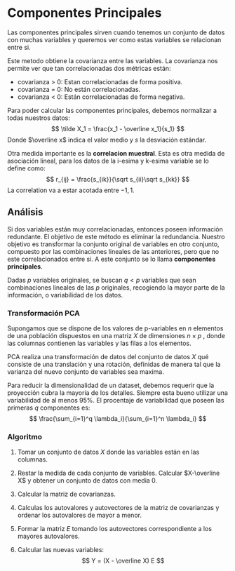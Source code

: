 # Componentes Principales

Las componentes principales sirven cuando tenemos un conjunto de datos con muchas variables y queremos ver como estas variables se relacionan entre si.

Este metodo obtiene la covarianza entre las variables. La covarianza nos permite ver que tan correlacionadas dos métricas están:

- covarianza > 0: Estan correlacionadas de forma positiva.
- covarianza = 0: No están correlacionadas.
- covarianza < 0: Están correlacionadas de forma negativa.

Para poder calcular las componentes principales, debemos normalizar a todas nuestros datos:
$$
\tilde X_1 = \frac{x_1 - \overline x_1}{s_1}
$$
Donde $\overline x$ indica el valor medio y $s$ la desviación estándar.

Otra medida importante es la **correlacion muestral**. Esta es otra medida de asociación lineal, para los datos de la i-esima y k-esima variable se lo define como:
$$
r_{ij} = \frac{s_{ik}}{\sqrt s_{ii}\sqrt s_{kk}}
$$
La correlation va a estar acotada entre $-1,1$.

## Análisis

Si dos variables están muy correlacionadas, entonces poseen información redundante. El objetivo de este método es eliminar la redundancia. Nuestro objetivo es transformar la conjunto original de variables en otro conjunto, compuesto por las combinaciones lineales de las anteriores, pero que no este correlacionados entre si. A este conjunto se lo llama **componentes principales**.

Dadas $p$ variables originales, se buscan $q<p$ variables que sean combinaciones lineales de las $p$ originales, recogiendo la mayor parte de la información, o variabilidad de los datos.

### Transformación PCA

Supongamos que se dispone de los valores de p-variables en $n$ elementos de una población dispuestos en una matriz $X$ de dimensiones $n\times p$ , donde las columnas contienen las variables y las filas a los elementos.

PCA realiza una transformación de datos del conjunto de datos $X$ qué consiste de una translación y una rotación, definidas de manera tal que la varianza del nuevo conjunto de variables sea maxima.

Para reducir la dimensionalidad de un dataset, debemos requerir que la proyección cubra la mayoría de los detalles. Siempre esta bueno utilizar una variabilidad de al menos $95\%$. El procentaje de variabilidad que poseen las primeras $q$ componentes es:
$$
\frac{\sum_{i=1}^q \lambda_i}{\sum_{i=1}^n \lambda_i}
$$

### Algoritmo

1. Tomar un conjunto de datos $X$ donde las variables están en las columnas.

2. Restar la medida de cada conjunto de variables. Calcular $X-\overline X$ y obtener un conjunto de datos con media 0.

3. Calcular la matriz de covarianzas.

4. Calculas los autovalores y autovectores de la matriz de covarianzas y ordenar los autovalores de mayor a menor.

5. Formar la matriz $E$ tomando los autovectores correspondiente a los mayores autovalores.

6. Calcular las nuevas variables:
   $$
   Y = (X - \overline X) E
   $$

































